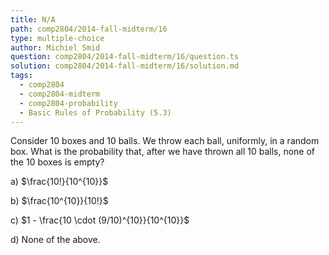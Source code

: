 ```yaml
---
title: N/A
path: comp2804/2014-fall-midterm/16
type: multiple-choice
author: Michiel Smid
question: comp2804/2014-fall-midterm/16/question.ts
solution: comp2804/2014-fall-midterm/16/solution.md
tags:
  - comp2804
  - comp2804-midterm
  - comp2804-probability
  - Basic Rules of Probability (5.3)
---
```


Consider 10 boxes and 10 balls. We throw each ball, uniformly, in a random box. What is the probability that, after we have thrown all 10 balls, none of the 10 boxes is empty?

a) $\frac{10!}{10^{10}}$

b) $\frac{10^{10}}{10!}$

c) $1 - \frac{10 \cdot (9/10)^{10}}{10^{10}}$

d) None of the above.
